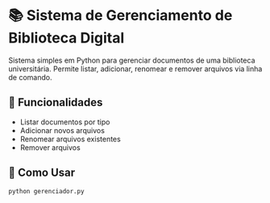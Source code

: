 # 📚 Sistema de Gerenciamento de Biblioteca Digital

Sistema simples em Python para gerenciar documentos de uma biblioteca universitária. Permite listar, adicionar, renomear e remover arquivos via linha de comando.

## 🔧 Funcionalidades

- Listar documentos por tipo
- Adicionar novos arquivos
- Renomear arquivos existentes
- Remover arquivos

## 🚀 Como Usar

```bash
python gerenciador.py
